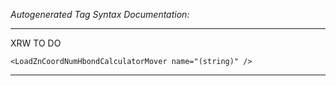 _Autogenerated Tag Syntax Documentation:_

---
XRW TO DO

```
<LoadZnCoordNumHbondCalculatorMover name="(string)" />
```



---
